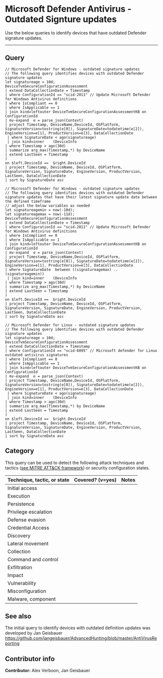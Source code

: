 # Microsoft Defender Antivirus - Outdated Signture updates

Use the below queries to identify devices that have outdated Defender signature updates. 

---

## Query

```Kusto
// Microsoft Defender for Windows - outdated signature updates 
// The following query identifies devices with outdated Defender signature updates
let signatureage = 10d;
DeviceTvmSecureConfigurationAssessment 
| extend DataCollectionDate = Timestamp
| where ConfigurationId == "scid-2011" // Update Microsoft Defender for Windows Antivirus definitions
| where IsCompliant == 0
| where IsApplicable == 1
| join kind=leftouter DeviceTvmSecureConfigurationAssessmentKB on ConfigurationId 
| mv-expand  e = parse_json(Context)
| project Timestamp, DeviceName,DeviceId, OSPlatform, SignatureVersion=tostring(e[0]), SignatureDate=todatetime(e[2]), EngineVersion=e[1], ProductVersion=e[3], DataCollectionDate
 | where SignatureDate < ago(signatureage)
 | join kind=inner    (DeviceInfo
| where Timestamp > ago(30d)
| summarize arg_max(Timestamp,*) by DeviceName
| extend LastSeen = Timestamp
)
on $left.DeviceId ==  $right.DeviceId
| project Timestamp, DeviceName, DeviceId, OSPlatform, SignatureVersion, SignatureDate, EngineVersion, ProductVersion, LastSeen, DataCollectionDate
| sort by SignatureDate asc 
```

```Kusto
// Microsoft Defender for Windows - outdated signature updates 
// The following query identifies devices with outdated Defender signature updates that have their latest signature update date between the defined timeframe
// adjust the below variables as needed
let signatureagemin = now(-10d);
let signatureagemax = now(-11d);
DeviceTvmSecureConfigurationAssessment 
| extend DataCollectionDate = Timestamp
| where ConfigurationId == "scid-2011" // Update Microsoft Defender for Windows Antivirus definitions
| where IsCompliant == 0
| where IsApplicable == 1
| join kind=leftouter DeviceTvmSecureConfigurationAssessmentKB on ConfigurationId 
| mv-expand  e = parse_json(Context)
| project Timestamp, DeviceName,DeviceId, OSPlatform, SignatureVersion=tostring(e[0]), SignatureDate=todatetime(e[2]), EngineVersion=e[1], ProductVersion=e[3], DataCollectionDate
| where SignatureDate  between ((signatureagemax) .. (signatureagemin))
 | join kind=inner    (DeviceInfo
| where Timestamp > ago(30d)
| summarize arg_max(Timestamp,*) by DeviceName
| extend LastSeen = Timestamp
)
on $left.DeviceId ==  $right.DeviceId
| project Timestamp, DeviceName, DeviceId, OSPlatform, SignatureVersion, SignatureDate, EngineVersion, ProductVersion, LastSeen, DataCollectionDate
| sort by SignatureDate asc 
```

```Kusto
// Microsoft Defender for Linux - outdated signature updates 
// The following query identifies devices with outdated Defender signature updates
let signatureage = 10d;
DeviceTvmSecureConfigurationAssessment 
| extend DataCollectionDate = Timestamp
| where ConfigurationId == "scid-6095" // Microsoft defender for Linux outdated antivirus signatures
| where IsCompliant == 0
| where IsApplicable == 1
| join kind=leftouter DeviceTvmSecureConfigurationAssessmentKB on ConfigurationId 
| mv-expand  e = parse_json(Context)
| project Timestamp, DeviceName,DeviceId, OSPlatform, SignatureVersion=tostring(e[0]), SignatureDate=todatetime(e[2]), EngineVersion=e[1], ProductVersion=e[3], DataCollectionDate
 | where SignatureDate < ago(signatureage)
 | join kind=inner    (DeviceInfo
| where Timestamp > ago(30d)
| summarize arg_max(Timestamp,*) by DeviceName
| extend LastSeen = Timestamp
)
on $left.DeviceId ==  $right.DeviceId
| project Timestamp, DeviceName, DeviceId, OSPlatform, SignatureVersion, SignatureDate, EngineVersion, ProductVersion, LastSeen, DataCollectionDate
| sort by SignatureDate asc 
```




## Category

This query can be used to detect the following attack techniques and tactics ([see MITRE ATT&CK framework](https://attack.mitre.org/)) or security configuration states.

| Technique, tactic, or state | Covered? (v=yes) | Notes |
|-|-|-|
| Initial access |  |  |
| Execution |  |  |
| Persistence |  |  |
| Privilege escalation | |  |
| Defense evasion |  |  |
| Credential Access |  |  |
| Discovery |  |  |
| Lateral movement |  |  |
| Collection |  |  |
| Command and control |  |  |
| Exfiltration |  |  |
| Impact |  |  |
| Vulnerability |  |  |
| Misconfiguration |  |  |
| Malware, component |  |  |

## See also
The initial query to identify devices with outdated definition updates was developed by Jan Geisbauer
https://github.com/jangeisbauer/AdvancedHunting/blob/master/AntiVirusReporting

## Contributor info

**Contributor:** Alex Verboon, Jan Geisbauer


